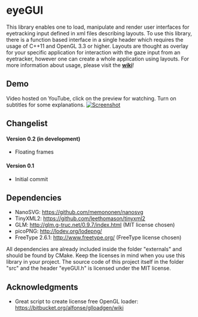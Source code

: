 # eyeGUI
This library enables one to load, manipulate and render user interfaces for eyetracking input defined in xml files describing layouts. To use this library, there is a function based interface in a single header which requires the usage of C++11 and OpenGL 3.3 or higher. Layouts are thought as overlay for your specific application for interaction with the gaze input from an eyetracker, however one can create a whole application using layouts. For more information about usage, please visit the [**wiki**](https://github.com/raphaelmenges/eyeGUI/wiki)!

## Demo
Video hosted on YouTube, click on the preview for watching. Turn on subtitles for some explanations.
[![Screenshot](https://raw.githubusercontent.com/wiki/raphaelmenges/eyeGUI/DemoVideoLink.png)](https://youtu.be/niMRX65E7IE)

## Changelist
#### Version 0.2 (in development)
* Floating frames

#### Version 0.1
* Initial commit

## Dependencies
* NanoSVG: https://github.com/memononen/nanosvg
* TinyXML2: https://github.com/leethomason/tinyxml2
* GLM: http://glm.g-truc.net/0.9.7/index.html (MIT license chosen)
* picoPNG: http://lodev.org/lodepng/
* FreeType 2.6.1: http://www.freetype.org/ (FreeType license chosen)

All dependencies are already included inside the folder "externals" and should be found by CMake. Keep the licenses in mind when you use this library in your project. The source code of this project itself in the folder "src" and the header "eyeGUI.h" is licensed under the MIT license.

## Acknowledgments
* Great script to create license free OpenGL loader: https://bitbucket.org/alfonse/glloadgen/wiki

